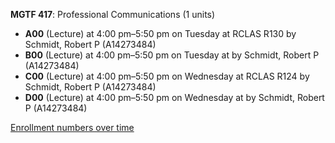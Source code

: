 **MGTF 417**: Professional Communications (1 units)

- **A00** (Lecture) at 4:00 pm–5:50 pm on Tuesday at RCLAS R130 by Schmidt, Robert P (A14273484)
- **B00** (Lecture) at 4:00 pm–5:50 pm on Tuesday at   by Schmidt, Robert P (A14273484)
- **C00** (Lecture) at 4:00 pm–5:50 pm on Wednesday at RCLAS R124 by Schmidt, Robert P (A14273484)
- **D00** (Lecture) at 4:00 pm–5:50 pm on Wednesday at   by Schmidt, Robert P (A14273484)

[Enrollment numbers over time](./MGTF417.tsv)

